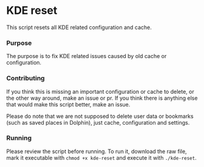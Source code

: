 # KDE reset
This script resets all KDE related configuration and cache.

### Purpose
The purpose is to fix KDE related issues caused by old cache or configuration.

### Contributing
If you think this is missing an important configuration or cache to delete, or the other way around, make an issue or pr.
If you think there is anything else that would make this script better, make an issue.

Please do note that we are not supposed to delete user data or bookmarks (such as saved places in Dolphin), just cache, configuration and settings.

### Running
Please review the script before running.
To run it, download the raw file, mark it executable with `chmod +x kde-reset` and execute it with `./kde-reset`.
